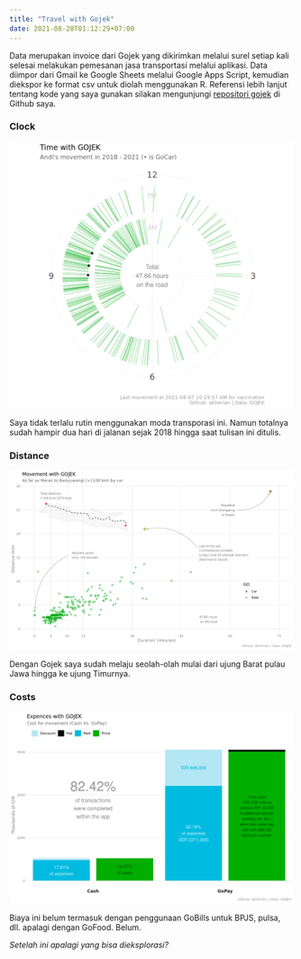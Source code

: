 ```yaml
---
title: "Travel with Gojek"
date: 2021-08-28T01:12:29+07:00
---
```


Data merupakan invoice dari Gojek yang dikirimkan melalui surel setiap kali selesai melakukan pemesanan jasa transportasi melalui aplikasi. Data diimpor dari Gmail ke Google Sheets melalui Google Apps Script, kemudian diekspor ke format csv untuk diolah menggunakan R. Referensi lebih lanjut tentang kode yang saya gunakan silakan mengunjungi [repositori gojek](https://github.com/akherlan/gojek) di Github saya.

### Clock

![time with gojek](https://raw.githubusercontent.com/akherlan/gojek/main/figs/clock.png)

Saya tidak terlalu rutin menggunakan moda transporasi ini. Namun totalnya sudah hampir dua hari di jalanan sejak 2018 hingga saat tulisan ini ditulis.

### Distance

![movement with gojek](https://raw.githubusercontent.com/akherlan/gojek/main/figs/distance_map.png)

Dengan Gojek saya sudah melaju seolah-olah mulai dari ujung Barat pulau Jawa hingga ke ujung Timurnya.

### Costs

![expenses with gojek](https://raw.githubusercontent.com/akherlan/gojek/main/figs/cost.png)

Biaya ini belum termasuk dengan penggunaan GoBills untuk BPJS, pulsa, dll. apalagi dengan GoFood. Belum.

*Setelah ini apalagi yang bisa dieksplorasi?*
